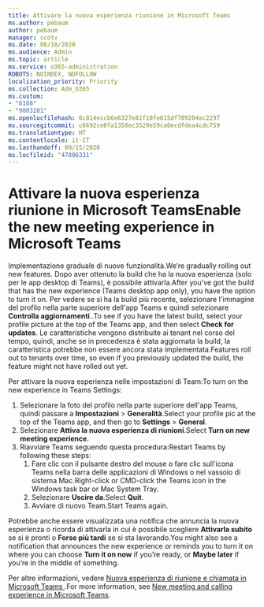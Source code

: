 ```yaml
---
title: Attivare la nuova esperienza riunione in Microsoft Teams
ms.author: pebaum
author: pebaum
manager: scotv
ms.date: 08/18/2020
ms.audience: Admin
ms.topic: article
ms.service: o365-administration
ROBOTS: NOINDEX, NOFOLLOW
localization_priority: Priority
ms.collection: Adm_O365
ms.custom:
- "6188"
- "9003281"
ms.openlocfilehash: 6c814eccb6e6327e81f10fe015df789204ac2297
ms.sourcegitcommit: c6692ce0fa1358ec3529e59ca0ecdfdea4cdc759
ms.translationtype: HT
ms.contentlocale: it-IT
ms.lasthandoff: 09/15/2020
ms.locfileid: "47806331"
---
```

# <a name="enable-the-new-meeting-experience-in-microsoft-teams"></a><span data-ttu-id="94449-102">Attivare la nuova esperienza riunione in Microsoft Teams</span><span class="sxs-lookup"><span data-stu-id="94449-102">Enable the new meeting experience in Microsoft Teams</span></span>

<span data-ttu-id="94449-103">Implementazione graduale di nuove funzionalità.</span><span class="sxs-lookup"><span data-stu-id="94449-103">We’re gradually rolling out new features.</span></span> <span data-ttu-id="94449-104">Dopo aver ottenuto la build che ha la nuova esperienza (solo per le app desktop di Teams), è possibile attivarla.</span><span class="sxs-lookup"><span data-stu-id="94449-104">After you’ve got the build that has the new experience (Teams desktop app only), you have the option to turn it on.</span></span> <span data-ttu-id="94449-105">Per vedere se si ha la build più recente, selezionare l'immagine del profilo nella parte superiore dell'app Teams e quindi selezionare **Controlla aggiornamenti**..</span><span class="sxs-lookup"><span data-stu-id="94449-105">To see if you have the latest build, select your profile picture at the top of the Teams app, and then select  **Check for updates**.</span></span> <span data-ttu-id="94449-106">Le caratteristiche vengono distribuite ai tenant nel corso del tempo, quindi, anche se in precedenza è stata aggiornata la build, la caratteristica potrebbe non essere ancora stata implementata.</span><span class="sxs-lookup"><span data-stu-id="94449-106">Features roll out to tenants over time, so even if you previously updated the build, the feature might not have rolled out yet.</span></span>  

<span data-ttu-id="94449-107">Per attivare la nuova esperienza nelle impostazioni di Team:</span><span class="sxs-lookup"><span data-stu-id="94449-107">To turn on the new experience in Teams Settings:</span></span>

1. <span data-ttu-id="94449-108">Selezionare la foto del profilo nella parte superiore dell'app Teams, quindi passare a **Impostazioni** >  **Generalità**.</span><span class="sxs-lookup"><span data-stu-id="94449-108">Select your profile pic at the top of the Teams app, and then go to **Settings** >  **General**.</span></span> 
2. <span data-ttu-id="94449-109">Selezionare **Attiva la nuova esperienza di riunioni**.</span><span class="sxs-lookup"><span data-stu-id="94449-109">Select **Turn on new meeting experience**.</span></span>
3. <span data-ttu-id="94449-110">Riavviare Teams seguendo questa procedura:</span><span class="sxs-lookup"><span data-stu-id="94449-110">Restart Teams by following these steps:</span></span>
    1. <span data-ttu-id="94449-111">Fare clic con il pulsante destro del mouse o fare clic sull'icona Teams nella barra delle applicazioni di Windows o nel vassoio di sistema Mac.</span><span class="sxs-lookup"><span data-stu-id="94449-111">Right-click or CMD-click the Teams icon in the Windows task bar or Mac System Tray.</span></span>
    2. <span data-ttu-id="94449-112">Selezionare **Uscire da**.</span><span class="sxs-lookup"><span data-stu-id="94449-112">Select **Quit**.</span></span>
    3. <span data-ttu-id="94449-113">Avviare di nuovo Team.</span><span class="sxs-lookup"><span data-stu-id="94449-113">Start Teams again.</span></span>

<span data-ttu-id="94449-114">Potrebbe anche essere visualizzata una notifica che annuncia la nuova esperienza o ricorda di attivarla in cui è possibile scegliere  **Attivarla subito**  se si è pronti o  **Forse più tardi** se si sta lavorando.</span><span class="sxs-lookup"><span data-stu-id="94449-114">You might also see a notification that announces the new experience or reminds you to turn it on where you can choose  **Turn it on now**  if you’re ready, or  **Maybe later** if you’re in the middle of something.</span></span>  

<span data-ttu-id="94449-115">Per altre informazioni, vedere [Nuova esperienza di riunione e chiamata in Microsoft Teams ](https://techcommunity.microsoft.com/t5/microsoft-teams-blog/new-meeting-and-calling-experience-in-microsoft-teams/ba-p/1537581).</span><span class="sxs-lookup"><span data-stu-id="94449-115">For more information, see [New meeting and calling experience in Microsoft Teams](https://techcommunity.microsoft.com/t5/microsoft-teams-blog/new-meeting-and-calling-experience-in-microsoft-teams/ba-p/1537581).</span></span>
